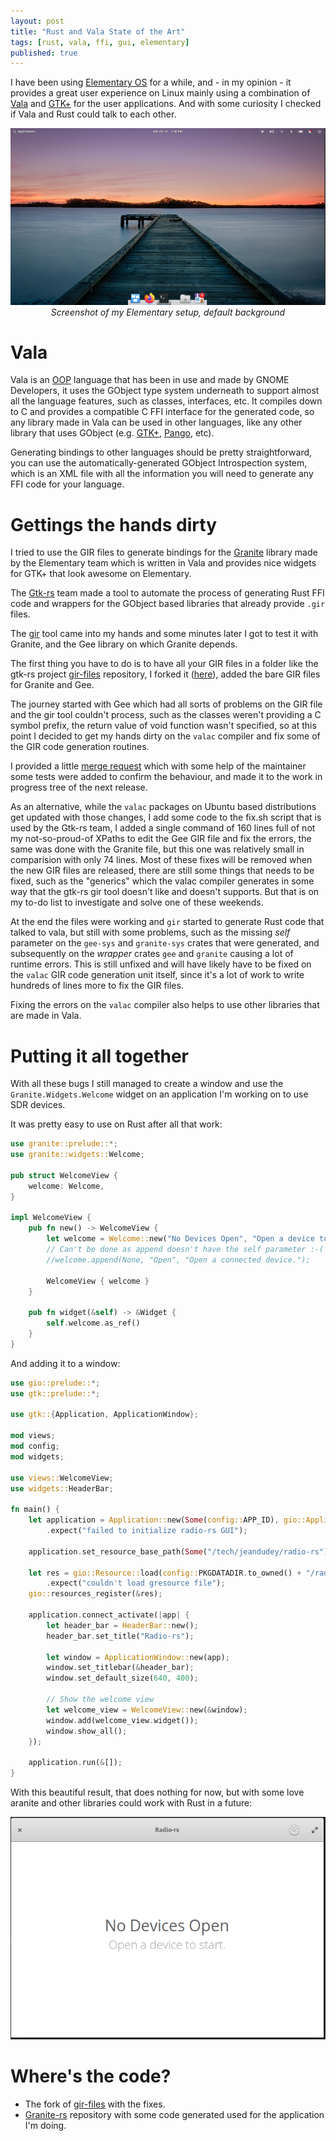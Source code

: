 ```yaml
---
layout: post
title: "Rust and Vala State of the Art"
tags: [rust, vala, ffi, gui, elementary]
published: true
---
```


I have been using [Elementary OS] for a while, and - in my opinion -
it provides a great user experience on Linux mainly using a combination
of [Vala] and [GTK+] for the user applications. And with some curiosity
I checked if Vala and Rust could talk to each other.

<p align="center">
  <img src="/assets/img/elementary-look.png" alt="Elementary OS Screenshot"/>
  <br/>
  <i>Screenshot of my Elementary setup, default background</i>
</p>


[Elementary OS]: https://elementary.io/
[GTK+]: https://gtk.org/
[Vala]: https://wiki.gnome.org/Projects/Vala

# Vala

Vala is an [OOP] language that has been in use and made by GNOME Developers,
it uses the GObject type system underneath to support almost all the language
features, such as classes, interfaces, etc. It compiles down to C and provides
a compatible C FFI interface for the generated code, so any library made in
Vala can be used in other languages, like any other library that uses GObject
(e.g. [GTK+], [Pango], etc).

[OOP]: https://en.wikipedia.org/wiki/Object-oriented_programming
[Pango]: https://pango.gnome.org/

Generating bindings to other languages should be pretty straightforward, you
can use the automatically-generated GObject Introspection system, which is an
XML file with all the information you will need to generate any FFI code for
your language.

# Gettings the hands dirty

I tried to use the GIR files to generate bindings for the [Granite] library
made by the Elementary team which is written in Vala and provides nice
widgets for GTK+ that look awesome on Elementary.

[Granite]: https://github.com/elementary/granite

The [Gtk-rs] team made a tool to automate the process of
generating Rust FFI code and wrappers for the GObject based libraries that
already provide `.gir` files.

[Gtk-rs]: https://gtk-rs.org/

The [gir] tool came into my hands and some minutes later I got to test it
with Granite, and the Gee library on which Granite depends.

[gir]: https://github.com/gtk-rs/gir

The first thing you have to do is to have all your GIR files in a folder
like the gtk-rs project [gir-files] repository, I forked it ([here](https://github.com/jeandudey/gir-files/tree/granite-rs)),
added the bare GIR files for Granite and Gee.

[gir-files]: https://github.com/gtk-rs/gir-files

The journey started with Gee which had all sorts of problems on the GIR file
and the gir tool couldn't process, such as the classes weren't providing a C
symbol prefix, the return value of void function wasn't specified, so at this
point I decided to get my hands dirty on the `valac` compiler and fix some of
the GIR code generation routines.

I provided a little [merge request](https://gitlab.gnome.org/GNOME/vala/-/merge_requests/133)
which with some help of the maintainer some tests were added to confirm the
behaviour, and made it to the work in progress tree of the next release.

As an alternative, while the `valac` packages on Ubuntu based distributions
get updated with those changes, I add some code to the fix.sh script that
is used by the Gtk-rs team, I added a single command of 160 lines full of
not my not-so-proud-of XPaths to edit the Gee GIR file and fix the errors,
the same was done with the Granite file, but this one was relatively small
in comparision with only 74 lines. Most of these fixes will be removed when
the new GIR files are released, there are still some things that needs to
be fixed, such as the "generics" which the valac compiler generates
in some way that the gtk-rs gir tool doesn't like and doesn't supports.
But that is on my to-do list to investigate and solve one of these weekends.

At the end the files were working and `gir` started to generate Rust code
that talked to vala, but still with some problems, such as the missing
_self_ parameter on the `gee-sys` and `granite-sys` crates that were generated,
and subsequently on the _wrapper_ crates `gee` and `granite` causing a lot
of runtime errors. This is still unfixed and will have likely have to be
fixed on the `valac` GIR code generation unit itself, since it's a lot
of work to write hundreds of lines more to fix the GIR files.

Fixing the errors on the `valac` compiler also helps to use other libraries
that are made in Vala.

# Putting it all together

With all these bugs I still managed to create a window and use the
`Granite.Widgets.Welcome` widget on an application I'm working on
to use SDR devices.

It was pretty easy to use on Rust after all that work:

```rust
use granite::prelude::*;
use granite::widgets::Welcome;

pub struct WelcomeView {
    welcome: Welcome,
}

impl WelcomeView {
    pub fn new() -> WelcomeView {
        let welcome = Welcome::new("No Devices Open", "Open a device to start.");
        // Can't be done as append doesn't have the self parameter :-(
        //welcome.append(None, "Open", "Open a connected device.");

        WelcomeView { welcome }
    }

    pub fn widget(&self) -> &Widget {
        self.welcome.as_ref()
    }
}
```

And adding it to a window:

```rust
use gio::prelude::*;
use gtk::prelude::*;

use gtk::{Application, ApplicationWindow};

mod views;
mod config;
mod widgets;

use views::WelcomeView;
use widgets::HeaderBar;

fn main() {
    let application = Application::new(Some(config::APP_ID), gio::ApplicationFlags::empty())
        .expect("failed to initialize radio-rs GUI");

    application.set_resource_base_path(Some("/tech/jeandudey/radio-rs"));

    let res = gio::Resource::load(config::PKGDATADIR.to_owned() + "/radio-rs-resources.gresource")
        .expect("couldn't load gresource file");
    gio::resources_register(&res);

    application.connect_activate(|app| {
        let header_bar = HeaderBar::new();
        header_bar.set_title("Radio-rs");

        let window = ApplicationWindow::new(app);
        window.set_titlebar(&header_bar);
        window.set_default_size(640, 400);

        // Show the welcome view
        let welcome_view = WelcomeView::new(&window);
        window.add(welcome_view.widget());
        window.show_all();
    });

    application.run(&[]);
}
```

With this beautiful result, that does nothing for now, but with some love
aranite and other libraries could work with Rust in a future:

<p align="center">
  <img src="/assets/img/radio-rs.png" alt="Elementary OS Screenshot"/>
</p>

# Where's the code?

- The fork of [gir-files](https://github.com/jeandudey/gir-files/tree/granite-rs) with the fixes.
- [Granite-rs](https://github.com/jeandudey/granite-rs/) repository with some code generated
used for the application I'm doing.
